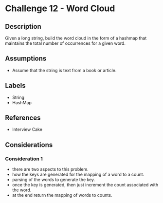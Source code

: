 # Challenge 12 - Word Cloud
## Description
>
Given a long string, build the word cloud in the form of a hashmap that maintains the total number of occurrences for a given word.

## Assumptions
- Assume that the string is text from a book or article.

## Labels
- String
- HashMap

## References
- Interview Cake

## Considerations
### Consideration 1
- there are two aspects to this problem.
- how the keys are generated for the mapping of a word to a count.
- parsing of the words to generate the key.
- once the key is generated, then just increment the count associated with the word.
- at the end return the mapping of words to counts.
